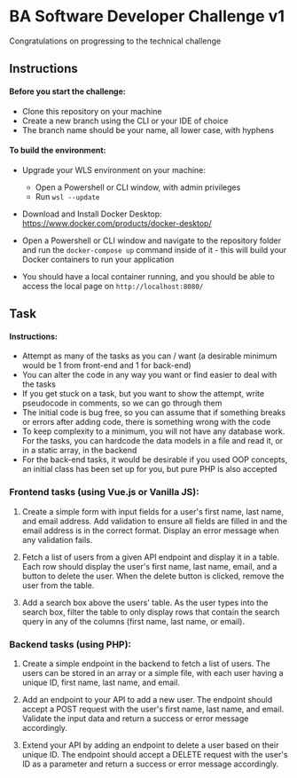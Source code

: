 # BA Software Developer Challenge v1

Congratulations on progressing to the technical challenge

## Instructions
#### Before you start the challenge:
* Clone this repository on your machine
* Create a new branch using the CLI or your IDE of choice
* The branch name should be your name, all lower case, with hyphens
#### To build the environment:
* Upgrade your WLS environment on your machine:
  * Open a Powershell or CLI window, with admin privileges
  * Run `wsl --update`
  
* Download and Install Docker Desktop: https://www.docker.com/products/docker-desktop/
* Open a Powershell or CLI window and navigate to the repository folder and run the `docker-compose up` command inside of it - this will build your Docker containers to run your application
* You should have a local container running, and you should be able to access the local page on `http://localhost:8080/`

## Task

#### Instructions:

* Attempt as many of the tasks as you can / want (a desirable minimum would be 1 from front-end and 1 for back-end)
* You can alter the code in any way you want or find easier to deal with the tasks
* If you get stuck on a task, but you want to show the attempt, write pseudocode in comments, so we can go through them
* The initial code is bug free, so you can assume that if something breaks or errors after adding code, there is something wrong with the code
* To keep complexity to a minimum, you will not have any database work. For the tasks, you can hardcode the data models in a file and read it, or in a static array, in the backend
* For the back-end tasks, it would be desirable if you used OOP concepts, an initial class has been set up for you, but pure PHP is also accepted

### Frontend tasks (using Vue.js or Vanilla JS):

1. Create a simple form with input fields for a user's first name, last name, and email address. Add validation to ensure all fields are filled in and the email address is in the correct format. Display an error message when any validation fails.

2. Fetch a list of users from a given API endpoint and display it in a table. Each row should display the user's first name, last name, email, and a button to delete the user. When the delete button is clicked, remove the user from the table.

3. Add a search box above the users' table. As the user types into the search box, filter the table to only display rows that contain the search query in any of the columns (first name, last name, or email).

### Backend tasks (using PHP):

1. Create a simple endpoint in the backend to fetch a list of users. The users can be stored in an array or a simple file, with each user having a unique ID, first name, last name, and email.

2. Add an endpoint to your API to add a new user. The endpoint should accept a POST request with the user's first name, last name, and email. Validate the input data and return a success or error message accordingly.

3. Extend your API by adding an endpoint to delete a user based on their unique ID. The endpoint should accept a DELETE request with the user's ID as a parameter and return a success or error message accordingly.